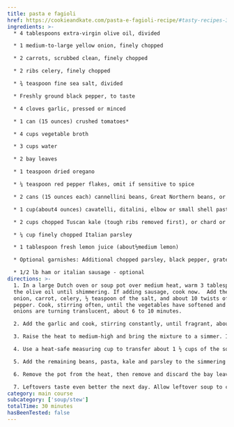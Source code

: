 ```yaml
---
title: pasta e fagioli
href: https://cookieandkate.com/pasta-e-fagioli-recipe/#tasty-recipes-35211
ingredients: >-
  * 4 tablespoons extra-virgin olive oil, divided

  * 1 medium-to-large yellow onion, finely chopped

  * 2 carrots, scrubbed clean, finely chopped

  * 2 ribs celery, finely chopped

  * ¾ teaspoon fine sea salt, divided

  * Freshly ground black pepper, to taste

  * 4 cloves garlic, pressed or minced

  * 1 can (15 ounces) crushed tomatoes*

  * 4 cups vegetable broth

  * 3 cups water

  * 2 bay leaves

  * 1 teaspoon dried oregano

  * ¼ teaspoon red pepper flakes, omit if sensitive to spice

  * 2 cans (15 ounces each) cannellini beans, Great Northern beans, or chickpeas, rinsed and drained (or 3 cups cooked beans)

  * 1 cup(about4 ounces) cavatelli, ditalini, elbow or small shell pasta of choice

  * 2 cups chopped Tuscan kale (tough ribs removed first), or chard or collard greens

  * ¼ cup finely chopped Italian parsley

  * 1 tablespoon fresh lemon juice (about½medium lemon)

  * Optional garnishes: Additional chopped parsley, black pepper, grated Parmesan cheese or light drizzle of olive oil

  * 1/2 lb ham or italian sausage - optional
directions: >-
  1. In a large Dutch oven or soup pot over medium heat, warm 3 tablespoons of
  the olive oil until shimmering. If adding sausage, cook now.  Add the chopped
  onion, carrot, celery, ½ teaspoon of the salt, and about 10 twists of black
  pepper. Cook, stirring often, until the vegetables have softened and the
  onions are turning translucent, about 6 to 10 minutes.

  2. Add the garlic and cook, stirring constantly, until fragrant, about 30 seconds. Add the tomatoes, stir, and cook until the tomatoes are bubbling all over. Add the broth, water, bay leaves, oregano, and red pepper flakes.

  3. Raise the heat to medium-high and bring the mixture to a simmer. If adding ham, add now.  Cook for 10 minutes, stirring occasionally, and reducing the heat as necessary to maintain a gentle simmer.

  4. Use a heat-safe measuring cup to transfer about 1 ½ cups of the soup (avoiding the bay leaves) to a blender. Add about ¾ cup of the drained beans. Securely fasten the lid and blend until completely smooth, being careful to avoid hot steam escaping from the lid. Pour the blended mixture back into the soup.

  5. Add the remaining beans, pasta, kale and parsley to the simmering soup. Continue cooking, stirring often to prevent the pasta from sticking to the bottom of the pot, for about 20 minutes, or until the pasta and greens are pleasantly tender.

  6. Remove the pot from the heat, then remove and discard the bay leaves. Stir in the lemon juice, the remaining tablespoon of olive oil, and remaining ¼ teaspoon salt. Taste and season with more salt (I usually add another ¼ teaspoon) and pepper until the flavors really sing. Garnish bowls of soup as desired, and serve.

  7. Leftovers taste even better the next day. Allow leftover soup to cool to room temperature, then cover and refrigerate for up to 5 days. Or, freeze leftover soup in individual portions and defrost as necessary.
category: main course
subcategory: ['soup/stew']
totalTime: 30 minutes
hasBeenTested: false
---
```

